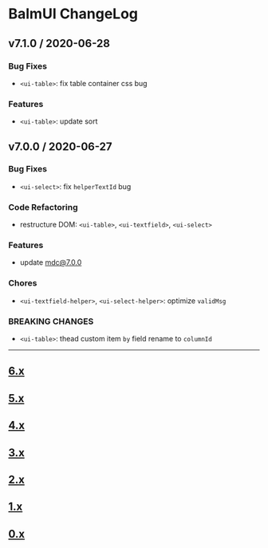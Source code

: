 # BalmUI ChangeLog

## v7.1.0 / 2020-06-28

### Bug Fixes

- `<ui-table>`: fix table container css bug

### Features

- `<ui-table>`: update sort

## v7.0.0 / 2020-06-27

### Bug Fixes

- `<ui-select>`: fix `helperTextId` bug

### Code Refactoring

- restructure DOM: `<ui-table>`, `<ui-textfield>`, `<ui-select>`

### Features

- update [mdc@7.0.0](https://github.com/material-components/material-components-web/blob/master/CHANGELOG.md#700-2020-06-23)

### Chores

- `<ui-textfield-helper>`, `<ui-select-helper>`: optimize `validMsg`

### BREAKING CHANGES

- `<ui-table>`: thead custom item `by` field rename to `columnId`

---

## [6.x](https://github.com/balmjs/balm-ui/blob/6.x/CHANGELOG.md)

## [5.x](https://github.com/balmjs/balm-ui/blob/5.x/CHANGELOG.md)

## [4.x](https://github.com/balmjs/balm-ui/blob/4.x/CHANGELOG.md)

## [3.x](https://github.com/balmjs/balm-ui/blob/3.x/CHANGELOG.md)

## [2.x](https://github.com/balmjs/balm-ui/blob/2.x/CHANGELOG.md)

## [1.x](https://github.com/balmjs/balm-ui/blob/1.x/CHANGELOG.md)

## [0.x](https://github.com/balmjs/balm-ui/blob/0.14.x/CHANGELOG.md)
